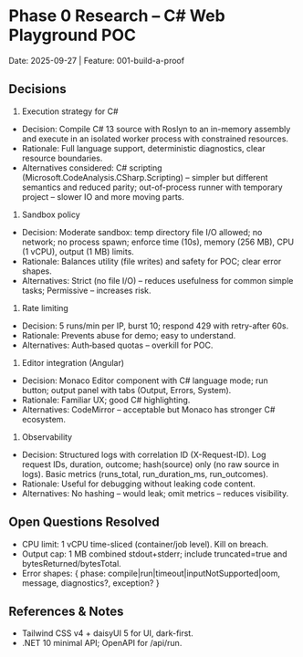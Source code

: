 # Phase 0 Research – C# Web Playground POC

Date: 2025-09-27 | Feature: 001-build-a-proof

## Decisions

1. Execution strategy for C#

- Decision: Compile C# 13 source with Roslyn to an in-memory assembly and execute in an isolated worker process with constrained resources.
- Rationale: Full language support, deterministic diagnostics, clear resource boundaries.
- Alternatives considered: C# scripting (Microsoft.CodeAnalysis.CSharp.Scripting) – simpler but different semantics and reduced parity; out-of-process runner with temporary project – slower IO and more moving parts.

1. Sandbox policy

- Decision: Moderate sandbox: temp directory file I/O allowed; no network; no process spawn; enforce time (10s), memory (256 MB), CPU (1 vCPU), output (1 MB) limits.
- Rationale: Balances utility (file writes) and safety for POC; clear error shapes.
- Alternatives: Strict (no file I/O) – reduces usefulness for common simple tasks; Permissive – increases risk.

1. Rate limiting

- Decision: 5 runs/min per IP, burst 10; respond 429 with retry-after 60s.
- Rationale: Prevents abuse for demo; easy to understand.
- Alternatives: Auth‑based quotas – overkill for POC.

1. Editor integration (Angular)

- Decision: Monaco Editor component with C# language mode; run button; output panel with tabs (Output, Errors, System).
- Rationale: Familiar UX; good C# highlighting.
- Alternatives: CodeMirror – acceptable but Monaco has stronger C# ecosystem.

1. Observability

- Decision: Structured logs with correlation ID (X-Request-ID). Log request IDs, duration, outcome; hash(source) only (no raw source in logs). Basic metrics (runs_total, run_duration_ms, run_outcomes).
- Rationale: Useful for debugging without leaking code content.
- Alternatives: No hashing – would leak; omit metrics – reduces visibility.

## Open Questions Resolved

- CPU limit: 1 vCPU time-sliced (container/job level). Kill on breach.
- Output cap: 1 MB combined stdout+stderr; include truncated=true and bytesReturned/bytesTotal.
- Error shapes: { phase: compile|run|timeout|inputNotSupported|oom, message, diagnostics?, exception? }

## References & Notes

- Tailwind CSS v4 + daisyUI 5 for UI, dark-first.
- .NET 10 minimal API; OpenAPI for /api/run.
